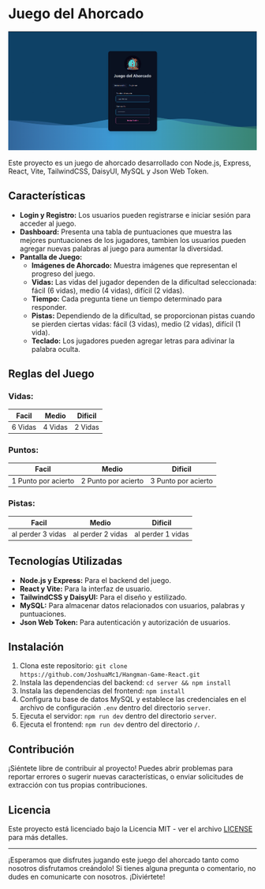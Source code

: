 # Juego del Ahorcado

![Captura de pantalla del juego](screenshot.png)

Este proyecto es un juego de ahorcado desarrollado con Node.js, Express, React, Vite, TailwindCSS, DaisyUI, MySQL y Json Web Token.

## Características

- **Login y Registro:** Los usuarios pueden registrarse e iniciar sesión para acceder al juego.
- **Dashboard:** Presenta una tabla de puntuaciones que muestra las mejores puntuaciones de los jugadores, tambien los usuarios pueden agregar nuevas palabras al juego para aumentar la diversidad.
- **Pantalla de Juego:**
  - **Imágenes de Ahorcado:** Muestra imágenes que representan el progreso del juego.
  - **Vidas:** Las vidas del jugador dependen de la dificultad seleccionada: fácil (6 vidas), medio (4 vidas), difícil (2 vidas).
  - **Tiempo:** Cada pregunta tiene un tiempo determinado para responder.
  - **Pistas:** Dependiendo de la dificultad, se proporcionan pistas cuando se pierden ciertas vidas: fácil (3 vidas), medio (2 vidas), difícil (1 vida).
  - **Teclado:** Los jugadores pueden agregar letras para adivinar la palabra oculta.

## Reglas del Juego

### Vidas:

| Facil   | Medio   | Dificil |
| ------- | ------- | ------- |
| 6 Vidas | 4 Vidas | 2 Vidas |

### Puntos:

| Facil               | Medio               | Dificil             |
| ------------------- | ------------------- | ------------------- |
| 1 Punto por acierto | 2 Punto por acierto | 3 Punto por acierto |

### Pistas:

| Facil             | Medio             | Dificil           |
| ----------------- | ----------------- | ----------------- |
| al perder 3 vidas | al perder 2 vidas | al perder 1 vidas |

## Tecnologías Utilizadas

- **Node.js y Express:** Para el backend del juego.
- **React y Vite:** Para la interfaz de usuario.
- **TailwindCSS y DaisyUI:** Para el diseño y estilizado.
- **MySQL:** Para almacenar datos relacionados con usuarios, palabras y puntuaciones.
- **Json Web Token:** Para autenticación y autorización de usuarios.

## Instalación

1. Clona este repositorio: `git clone https://github.com/JoshuaMc1/Hangman-Game-React.git`
2. Instala las dependencias del backend: `cd server && npm install`
3. Instala las dependencias del frontend: `npm install`
4. Configura tu base de datos MySQL y establece las credenciales en el archivo de configuración `.env` dentro del directorio `server`.
5. Ejecuta el servidor: `npm run dev` dentro del directorio `server`.
6. Ejecuta el frontend: `npm run dev` dentro del directorio `/`.

## Contribución

¡Siéntete libre de contribuir al proyecto! Puedes abrir problemas para reportar errores o sugerir nuevas características, o enviar solicitudes de extracción con tus propias contribuciones.

## Licencia

Este proyecto está licenciado bajo la Licencia MIT - ver el archivo [LICENSE](LICENSE) para más detalles.

---

¡Esperamos que disfrutes jugando este juego del ahorcado tanto como nosotros disfrutamos creándolo! Si tienes alguna pregunta o comentario, no dudes en comunicarte con nosotros. ¡Diviértete!
